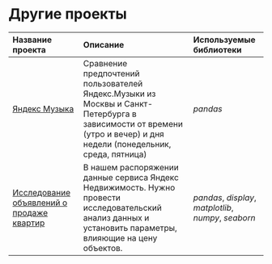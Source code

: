 # Другие проекты

| Название проекта | Описание | Используемые библиотеки | 
| :---------------------- | :---------------------- | :---------------------- |
| [Яндекс Музыка](https://github.com/Alinoindo/Other-projects/tree/main/Яндекс%20Музыка) | Сравнение предпочтений пользователей Яндекс.Музыки из Москвы и Санкт-Петербурга в зависимости от времени (утро и вечер) и дня недели (понедельник, среда, пятница)| *pandas* |
| [Исследование объявлений о продаже квартир](https://github.com/Alinoindo/Other-projects/tree/main/Исследование%20объявлений%20о%20продаже%20квартир) | В нашем распоряжении данные сервиса Яндекс Недвижимость. Нужно провести исследовательский анализ данных и установить параметры, влияющие на цену объектов. | *pandas*, *display*, *matplotlib*, *numpy*, *seaborn* |
